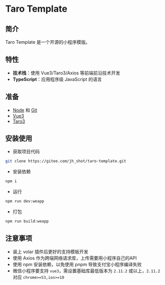 # Taro Template

## 简介

Taro Template 是一个开源的小程序模版。

## 特性

- **技术栈**：使用 Vue3/Taro3/Axios 等前端前沿技术开发
- **TypeScript**：应用程序级 JavaScript 的语言

## 准备

- [Node](http://nodejs.org/) 和 [Git](https://git-scm.com/)
- [Vue3](https://cn.vuejs.org/guide/introduction.html)
- [Taro3](https://taro-docs.jd.com/docs)

## 安装使用

- 获取项目代码

```bash
git clone https://gitee.com/jh_shot/taro-template.git
```

- 安装依赖

```bash
npm i
```

- 运行

```bash
npm run dev:weapp
```

- 打包

```bash
npm run build:weapp
```

## 注意事项

- 装上 volar 插件后更好的支持模板开发
- 使用 Axios 作为跨端网络请求库，上传需要用小程序自己的API
- 使用 npm 安装依赖，以免使用 pnpm 导致支付宝小程序编译失败
- 微信小程序要支持 `vue3`，需设置基础库最低版本为 `2.11.2` 或以上，`2.11.2` 对应 `chrome>=53,ios>=10`

